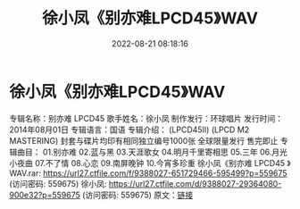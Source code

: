 ﻿---
title: 徐小凤《别亦难LPCD45》WAV
date: 2022-08-21 08:18:16
categories: WAV车载音乐、镜像
tags: 华语中文
---
# 徐小凤《别亦难LPCD45》WAV

专辑名称：别亦难 LPCD45
歌手姓名：徐小凤
制作发行：环球唱片
发行时间：2014年08月01日
专辑语言：国语
专辑介绍：
(LPCD45II) (LPCD M2 MASTERING)
封套与碟片均印有相同独立编号1000张
全球限量发行 售完即止
专辑曲目：
01.别亦难
02.蓝与黑
03.天涯歌女
04.明月千里寄相思
05.三年
06.月光小夜曲
07.不了情
08.心恋
09.南屏晚钟
10.今宵多珍重
徐小凤《别亦难 LPCD45 》WAV.rar: https://url27.ctfile.com/f/9388027-651729466-595499?p=559675
(访问密码: 559675)
徐小凤: https://url27.ctfile.com/d/9388027-29364080-900e32?p=559675
(访问密码: 559675)
原文：[链接](https://blog.sina.com.cn/s/blog_1647c7e7601030yz1.html)